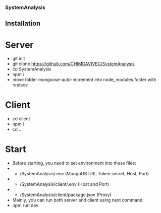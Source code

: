 ### SystemAnalysis

## Installation

# Server
- git init
- git clone https://github.com/CHIMDAVIVEC/SystemAnalysis
- cd SystemAnalysis
- npm i
- move folder mongoose-auto-increment into node_modules folder with replace

# Client
- cd client
- npm i
- cd ..

# Start
- Before starting, you need to set environment into these files:
- - /SystemAnalysis/.env (MongoDB URI, Token secret, Host, Port)
- - /SystemAnalysis/client/.env (Host and Port)
- - /SystemAnalysis/client/package.json (Proxy)
- Mainly, you can run both server and client using next command:
- npm run dev
